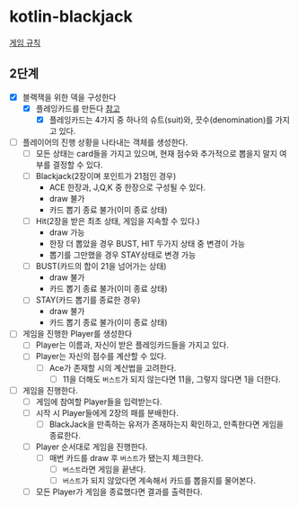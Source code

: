 # kotlin-blackjack

[게임 규칙](https://namu.wiki/w/%EB%B8%94%EB%9E%99%EC%9E%AD(%EC%B9%B4%EB%93%9C%EA%B2%8C%EC%9E%84)#s-4.1)

## 2단계

- [X] 블랙잭을 위한 덱을 구성한다
    - [X] 플레잉카드를 만든다 [참고](https://ko.wikipedia.org/wiki/%ED%94%8C%EB%A0%88%EC%9E%89_%EC%B9%B4%EB%93%9C)
        - [X] 플레잉카드는 4가지 중 하나의 슈트(suit)와, 끗수(denomination)를 가지고 있다.

- [ ] 플레이어의 진행 상황을 나타내는 객체를 생성한다.
    - [ ] 모든 상태는 card들을 가지고 있으며, 현재 점수와 추가적으로 뽑을지 말지 여부를 결정할 수 있다.
    - [ ] Blackjack(2장이며 포인트가 21점인 경우)
        - ACE 한장과, J,Q,K 중 한장으로 구성될 수 있다.
        - draw 불가
        - 카드 뽑기 종료 불가(이미 종료 상태)
    - [ ] Hit(2장을 받은 최초 상태, 게임을 지속할 수 있다.)
        - draw 가능
        - 한장 더 뽑았을 경우 BUST, HIT 두가지 상태 중 변경이 가능
        - 뽑기를 그만했을 경우 STAY상태로 변경 가능
    - [ ] BUST(카드의 합이 21을 넘어가는 상태)
        - draw 불가
        - 카드 뽑기 종료 불가(이미 종료 상태)
    - [ ] STAY(카드 뽑기를 종료한 경우)
        - draw 불가
        - 카드 뽑기 종료 불가(이미 종료 상태)

- [ ] 게임을 진행한 Player를 생성한다
    - [ ] Player는 이름과, 자신이 받은 플레잉카드들을 가지고 있다.
    - [ ] Player는 자신의 점수를 계산할 수 있다.
        - [ ] Ace가 존재할 시의 계산법을 고려한다.
            - [ ] 11을 더해도 `버스트`가 되지 않는다면 11을, 그렇지 않다면 1을 더한다.

- [ ] 게임을 진행한다.
    - [ ] 게임에 참여할 Player들을 입력받는다.
    - [ ] 시작 시 Player들에게 2장의 패를 분배한다.
        - [ ] BlackJack을 만족하는 유저가 존재하는지 확인하고, 만족한다면 게임을 종료한다.
    - [ ] Player 순서대로 게임을 진행한다.
        - [ ] 매번 카드를 draw 후 `버스트`가 됐는지 체크한다.
            - [ ] `버스트`라면 게임을 끝낸다.
            - [ ] `버스트`가 되지 않았다면 계속해서 카드를 뽑을지를 물어본다.
    - [ ] 모든 Player가 게임을 종료했다면 결과를 출력한다.
